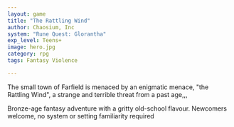 ```yaml
---
layout: game
title: "The Rattling Wind"
author: Chaosium, Inc
system: "Rune Quest: Glorantha"
exp_level: Teens+
image: hero.jpg
category: rpg
tags: Fantasy Violence

---
```


The small town of Farfield is menaced by an enigmatic menace, "the Rattling Wind", a strange and terrible threat from a past age,,,

Bronze-age fantasy adventure with a gritty old-school flavour.  Newcomers welcome, no system or setting familiarity required

